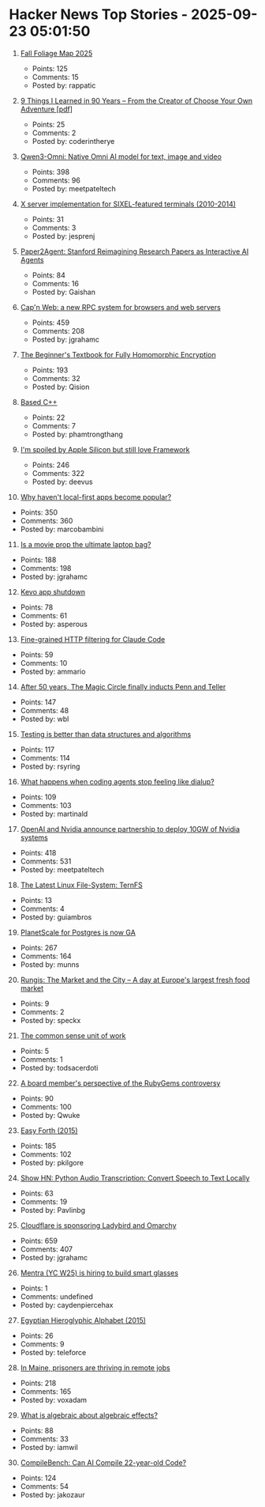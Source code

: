 # Hacker News Top Stories - 2025-09-23 05:01:50

1. [Fall Foliage Map 2025](https://www.explorefall.com/fall-foliage-map)
   - Points: 125
   - Comments: 15
   - Posted by: rappatic

2. [9 Things I Learned in 90 Years – From the Creator of Choose Your Own Adventure [pdf]](http://edwardpackard.com/wp-content/uploads/2025/09/Nine-Things-I-Learned-in-Ninety-Years.pdf)
   - Points: 25
   - Comments: 2
   - Posted by: coderintherye

3. [Qwen3-Omni: Native Omni AI model for text, image and video](https://github.com/QwenLM/Qwen3-Omni)
   - Points: 398
   - Comments: 96
   - Posted by: meetpateltech

4. [X server implementation for SIXEL-featured terminals (2010-2014)](https://github.com/saitoha/xserver-SIXEL)
   - Points: 31
   - Comments: 3
   - Posted by: jesprenj

5. [Paper2Agent: Stanford Reimagining Research Papers as Interactive AI Agents](https://arxiv.org/abs/2509.06917)
   - Points: 84
   - Comments: 16
   - Posted by: Gaishan

6. [Cap'n Web: a new RPC system for browsers and web servers](https://blog.cloudflare.com/capnweb-javascript-rpc-library/)
   - Points: 459
   - Comments: 208
   - Posted by: jgrahamc

7. [The Beginner's Textbook for Fully Homomorphic Encryption](https://arxiv.org/abs/2503.05136)
   - Points: 193
   - Comments: 32
   - Posted by: Qision

8. [Based C++](https://github.com/SheafificationOfG/based-cpp)
   - Points: 22
   - Comments: 7
   - Posted by: phamtrongthang

9. [I'm spoiled by Apple Silicon but still love Framework](https://simonhartcher.com/posts/2025-09-22-why-im-spoiled-by-apple-silicon-but-still-love-framework/)
   - Points: 246
   - Comments: 322
   - Posted by: deevus

10. [Why haven't local-first apps become popular?](https://marcobambini.substack.com/p/why-local-first-apps-havent-become)
   - Points: 350
   - Comments: 360
   - Posted by: marcobambini

11. [Is a movie prop the ultimate laptop bag?](https://blog.jgc.org/2025/09/is-movie-prop-ultimate-laptop-bag.html)
   - Points: 188
   - Comments: 198
   - Posted by: jgrahamc

12. [Kevo app shutdown](https://www.kwikset.com/support/answers/what-does-the-kevo-app-shutdown-mean-to-my-kevo-door-lock)
   - Points: 78
   - Comments: 61
   - Posted by: asperous

13. [Fine-grained HTTP filtering for Claude Code](https://ammar.io/blog/httpjail)
   - Points: 59
   - Comments: 10
   - Posted by: ammario

14. [After 50 years, The Magic Circle finally inducts Penn and Teller](https://www.nytimes.com/2025/09/19/arts/penn-teller-magic-circle.html)
   - Points: 147
   - Comments: 48
   - Posted by: wbl

15. [Testing is better than data structures and algorithms](https://nedbatchelder.com/blog/202509/testing_is_better_than_dsa.html)
   - Points: 117
   - Comments: 114
   - Posted by: rsyring

16. [What happens when coding agents stop feeling like dialup?](https://martinalderson.com/posts/what-happens-when-coding-agents-stop-feeling-like-dialup/)
   - Points: 109
   - Comments: 103
   - Posted by: martinald

17. [OpenAI and Nvidia announce partnership to deploy 10GW of Nvidia systems](https://openai.com/index/openai-nvidia-systems-partnership/)
   - Points: 418
   - Comments: 531
   - Posted by: meetpateltech

18. [The Latest Linux File-System: TernFS](https://www.phoronix.com/news/TernFS-File-System-Open-Source)
   - Points: 13
   - Comments: 4
   - Posted by: guiambros

19. [PlanetScale for Postgres is now GA](https://planetscale.com/blog/planetscale-for-postgres-is-generally-available)
   - Points: 267
   - Comments: 164
   - Posted by: munns

20. [Rungis: The Market and the City – A day at Europe's largest fresh food market](https://www.vittlesmagazine.com/p/rungis-the-market-and-the-city)
   - Points: 9
   - Comments: 2
   - Posted by: speckx

21. [The common sense unit of work](https://blog.nilenso.com/blog/2025/09/17/the-common-sense-unit-of-work/)
   - Points: 5
   - Comments: 1
   - Posted by: todsacerdoti

22. [A board member's perspective of the RubyGems controversy](https://apiguy.substack.com/p/a-board-members-perspective-of-the)
   - Points: 90
   - Comments: 100
   - Posted by: Qwuke

23. [Easy Forth (2015)](https://skilldrick.github.io/easyforth/)
   - Points: 185
   - Comments: 102
   - Posted by: pkilgore

24. [Show HN: Python Audio Transcription: Convert Speech to Text Locally](https://www.pavlinbg.com/posts/python-speech-to-text-guide)
   - Points: 63
   - Comments: 19
   - Posted by: Pavlinbg

25. [Cloudflare is sponsoring Ladybird and Omarchy](https://blog.cloudflare.com/supporting-the-future-of-the-open-web/)
   - Points: 659
   - Comments: 407
   - Posted by: jgrahamc

26. [Mentra (YC W25) is hiring to build smart glasses](undefined)
   - Points: 1
   - Comments: undefined
   - Posted by: caydenpiercehax

27. [Egyptian Hieroglyphic Alphabet (2015)](https://discoveringegypt.com/egyptian-hieroglyphic-writing/egyptian-hieroglyphic-alphabet/)
   - Points: 26
   - Comments: 9
   - Posted by: teleforce

28. [In Maine, prisoners are thriving in remote jobs](https://www.mainepublic.org/2025-08-29/in-maine-prisoners-are-thriving-in-remote-jobs-and-other-states-are-taking-notice)
   - Points: 218
   - Comments: 165
   - Posted by: voxadam

29. [What is algebraic about algebraic effects?](https://interjectedfuture.com/what-is-algebraic-about-algebraic-effects/)
   - Points: 88
   - Comments: 33
   - Posted by: iamwil

30. [CompileBench: Can AI Compile 22-year-old Code?](https://quesma.com/blog/introducing-compilebench/)
   - Points: 124
   - Comments: 54
   - Posted by: jakozaur

